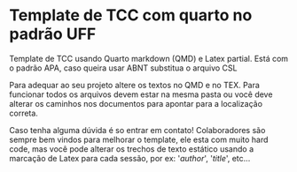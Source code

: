 # Template de TCC com quarto no padrão UFF

Template de TCC usando Quarto markdown (QMD) e Latex partial. Está com o padrão APA, caso queira usar ABNT substitua o arquivo CSL

Para adequar ao seu projeto altere os textos no QMD e no TEX. Para funcionar todos os arquivos devem estar na mesma pasta ou você deve alterar os caminhos nos documentos para apontar para a localização correta.

Caso tenha alguma dúvida é so entrar em contato!
Colaboradores são sempre bem vindos para melhorar o template, ele esta com muito hard code, mas você pode alterar os trechos de texto estático usando a marcação de Latex para cada sessão, por ex: '$author$', '$title$', etc...
